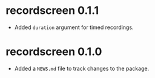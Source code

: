 # recordscreen 0.1.1

* Added `duration` argument for timed recordings.

# recordscreen 0.1.0

* Added a `NEWS.md` file to track changes to the package.
